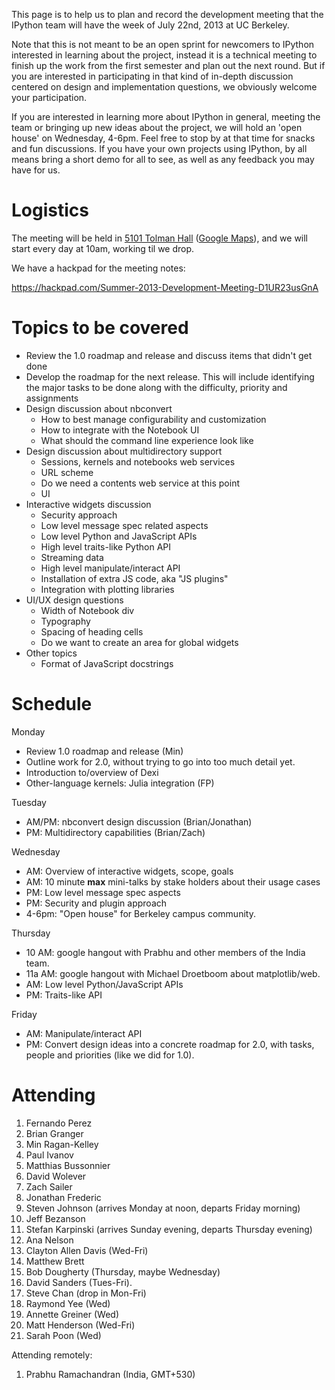 This page is to help us to plan and record the development meeting that the IPython team will have the week of July 22nd, 2013 at UC Berkeley.

Note that this is not meant to be an open sprint for newcomers to IPython interested in learning about the project, instead it is a technical meeting to finish up the work from the first semester and plan out the next round.  But if you are interested in participating in that kind of in-depth discussion centered on design and implementation questions, we obviously welcome your participation.

If you are interested in learning more about IPython in general, meeting the team or bringing up new ideas about the project, we will hold an 'open house' on Wednesday, 4-6pm.  Feel free to stop by at that time for snacks and fun discussions.  If you have your own projects using IPython, by all means bring a short demo for all to see, as well as any feedback you may have for us.

# Logistics

The meeting will be held in [5101 Tolman Hall](http://www.berkeley.edu/map/maps/AB23.html) ([Google Maps](http://goo.gl/maps/crBRT)), and we will start every day at 10am, working til we drop.

We have a hackpad for the meeting notes:

https://hackpad.com/Summer-2013-Development-Meeting-D1UR23usGnA

# Topics to be covered

* Review the 1.0 roadmap and release and discuss items that didn't get done
* Develop the roadmap for the next release. This will include identifying the major tasks to be done along with the difficulty, priority and assignments
* Design discussion about nbconvert
  - How to best manage configurability and customization
  - How to integrate with the Notebook UI
  - What should the command line experience look like
* Design discussion about multidirectory support
  - Sessions, kernels and notebooks web services
  - URL scheme
  - Do we need a contents web service at this point
  - UI
* Interactive widgets discussion
  - Security approach
  - Low level message spec related aspects
  - Low level Python and JavaScript APIs
  - High level traits-like Python API
  - Streaming data
  - High level manipulate/interact API
  - Installation of extra JS code, aka "JS plugins"
  - Integration with plotting libraries
* UI/UX design questions
  - Width of Notebook div
  - Typography
  - Spacing of heading cells
  - Do we want to create an area for global widgets
* Other topics
  - Format of JavaScript docstrings

# Schedule

Monday

* Review 1.0 roadmap and release (Min)
* Outline work for 2.0, without trying to go into too much detail yet.
* Introduction to/overview of Dexi
* Other-language kernels: Julia integration (FP)

Tuesday

* AM/PM: nbconvert design discussion (Brian/Jonathan)
* PM: Multidirectory capabilities (Brian/Zach)

Wednesday

* AM: Overview of interactive widgets, scope, goals
* AM: 10 minute **max** mini-talks by stake holders about their usage cases
* PM: Low level message spec aspects
* PM: Security and plugin approach
* 4-6pm: "Open house" for Berkeley campus community.

Thursday

* 10 AM: google hangout with Prabhu and other members of the India team.
* 11a AM: google hangout with Michael Droetboom about matplotlib/web.
* AM: Low level Python/JavaScript APIs
* PM: Traits-like API

Friday

* AM: Manipulate/interact API
* PM: Convert design ideas into a concrete roadmap for 2.0, with tasks, people and priorities (like we did for 1.0).

# Attending

1. Fernando Perez
2. Brian Granger
3. Min Ragan-Kelley
4. Paul Ivanov
5. Matthias Bussonnier
6. David Wolever
7. Zach Sailer
8. Jonathan Frederic
9. Steven Johnson (arrives Monday at noon, departs Friday morning)
10. Jeff Bezanson
11. Stefan Karpinski (arrives Sunday evening, departs Thursday evening)
12. Ana Nelson
13. Clayton Allen Davis (Wed-Fri)
14. Matthew Brett
15. Bob Dougherty (Thursday, maybe Wednesday)
16. David Sanders (Tues-Fri).
17. Steve Chan (drop in Mon-Fri)
18. Raymond Yee (Wed)
19. Annette Greiner (Wed)
20. Matt Henderson (Wed-Fri)
21. Sarah Poon (Wed)

Attending remotely:
1. Prabhu Ramachandran (India, GMT+530)